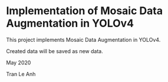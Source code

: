# Implementation of Mosaic Data Augmentation in YOLOv4

This project implements Mosaic Data Augmentation in YOLOv4.

Created data will be saved as new data.

May 2020

Tran Le Anh
